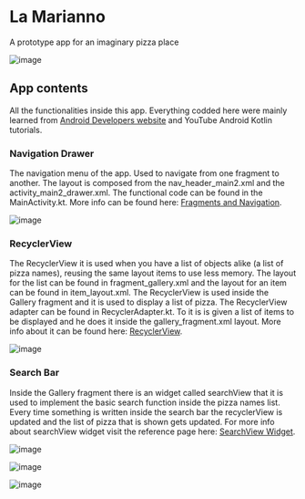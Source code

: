 # La Marianno

A prototype app for an imaginary pizza place

![image](https://user-images.githubusercontent.com/30511514/172006878-db7b0fe1-86b8-4e72-ad6f-eb6fadf5b3b8.png)


## App contents
All the functionalities inside this app. Everything codded here were mainly learned from [Android Developers website](https://developer.android.com/courses/kotlin-android-fundamentals/overview "Android Kotlin Fundamentals") and YouTube Android Kotlin tutorials. 

### Navigation Drawer


The  navigation menu of the app. Used to navigate from one fragment to another. The layout is composed from the nav_header_main2.xml and the activity_main2_drawer.xml. The functional code can be found in the MainActivity.kt. More info can be found here: [Fragments and Navigation](https://developer.android.com/codelabs/kotlin-android-training-create-and-add-fragment?index=..%2F..android-kotlin-fundamentals "Android Developers - Navigation").

![image](https://user-images.githubusercontent.com/30511514/172007585-59d43852-3966-4629-ada1-af8bce8d8559.png)

### RecyclerView


The RecyclerView it is used when you have a list of objects alike (a list of pizza names), reusing the same layout items to use less memory. The layout for the list can be found in fragment_gallery.xml and the layout for an item can be found in item_layout.xml. The RecyclerView is used inside the Gallery fragment and it is used to display a list of pizza. The RecyclerView adapter can be found in RecyclerAdapter.kt. To it is is given a list of items to be displayed and he does it inside the gallery_fragment.xml layout. More info about it can be found here: [RecyclerView](https://developer.android.com/codelabs/kotlin-android-training-recyclerview-fundamentals?index=..%2F..android-kotlin-fundamentals "Android Developers - RecylcerView").

![image](https://user-images.githubusercontent.com/30511514/172007664-73ff6396-349b-4a28-bf99-439b22ee3f1a.png)

### Search Bar


Inside the Gallery fragment there is an widget called searchView that it is used to implement the basic search function inside the pizza names list. Every time something is written inside the search bar the recyclerView is updated and the list of pizza that is shown gets updated. For more info about searchView widget visit the reference page here: [SearchView Widget](https://developer.android.com/reference/kotlin/android/widget/SearchView "Android Developers Reference - SearchView").


![image](https://user-images.githubusercontent.com/30511514/172007726-83222b18-7bde-4d3d-8ab3-9b3a5ec95bb8.png)

![image](https://user-images.githubusercontent.com/30511514/172007765-b31ce463-c332-4b9d-b189-d9f51604ec05.png)

![image](https://user-images.githubusercontent.com/30511514/172007781-a36a9772-f02d-4582-99dc-39628631749b.png)
